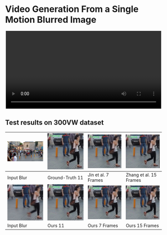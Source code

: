 # Video Generation From a Single Motion Blurred Image


<p align="center">
  <video src="samples/m1.mp4" width="500px"></video>
</p>




## Test results on 300VW dataset

| ![](/samples/s1.png)  | ![](/samples/s1_gt.gif) | ![](/samples/s1_jin.gif) | ![](/samples/s1_zhang.gif) |
| ------------- | ------------- | ------------- | ------------- |
| Input Blur  | Ground-Truth 11 | Jin et al. 7 Frames | Zhang et al. 15 Frames |
| ![](/samples/s1_mag.png)  | ![](/samples/s1_ours_11.gif) | ![](/samples/s1_ours_7.gif) | ![](/samples/s1_ours_15.gif) |
| Input Blur  | Ours 11 | Ours 7 Frames | Ours 15 Frames |


